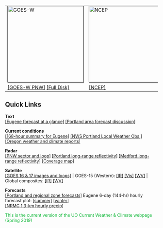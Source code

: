 <table style="text-align: left; width: 100% height: 240px" border="0" cellpadding="0" cellspacing="0">
	<tbody>
		<tr>
			<td style="vertical-align: top; width: 31%;">
				<img src="https://cdn.star.nesdis.noaa.gov/GOES17/ABI/GIFS/GOES17-PNW-GEOCOLOR-600x600.gif" 					alt="GOES-W" width="250" height="250" style="border:1px solid black"> <br>
			</td>
			<td style="vertical-align: top; width: 37%;">
				<img src="http://www.emc.ncep.noaa.gov/mmb/mmbpll/opsnam/nam.na.30000.png" alt="NCEP"
					width="300" height="250" style="border:1px solid black"> <br>
			</td>
			<td style="vertical-align: top; width: 33;">
				<img src="https://radar.weather.gov/Conus/RadarImg/pacnorthwest.gif" alt="UO"
					width="260" height="250" style="border:1px solid black"> <br> 
			</td>
		</tr>
		<tr>
			<td style="vertical-align: top; width: 31%">
		        <a href="https://www.star.nesdis.noaa.gov/GOES/sector_band.php?sat=G17&sector=pnw&band=GEOCOLOR&length=12">[GOES-W PNW]</a>
				<a href="https://www.star.nesdis.noaa.gov/GOES/fulldisk_band.php?sat=G17&band=GEOCOLOR&length=12">[Full Disk]</a>
			</td>
			<td style="vertical-align: top; width: 37%;">
				<a href="https://www.emc.ncep.noaa.gov/mmb/mmbpll/opsnam/">[NCEP]</a> 
			</td>
			<td style="vertical-align: top; width: 33%;">
				<a href="http://radar.weather.gov/Conus/pacnorthwest_lite.php">[PNW radar]</a>
				<a href="https://radar.weather.gov/Conus/pacnorthwest_lite_loop.php">[loop]</a>
			</td>
		</tr>
	</tbody>
	
</table>

## Quick Links ##
 
**Text**  
[[Eugene forecast at a glance]](https://forecast.weather.gov/MapClick.php?lon=-123.07004928588869&lat=44.03768897706345#.XKPy_C2ZPUI) 
[[Portland area forecast discussion]](http://www.wrh.noaa.gov/total_forecast/getprod.php?prod=XXXAFDPQR&wfo=PQR)

**Current conditions**  
[[168-hour summary for Eugene]](http://www.wrh.noaa.gov/mesowest/getobext.php?wfo=pqr&sid=KEUG&num=168&raw=0&dbn=m)
[[NWS Portland Local Weather Obs.]](http://www.wrh.noaa.gov/pqr/observations.php)
[[Oregon weather and climate reports]](https://w2.weather.gov/climate/index.php?wfo=pqr)

**Radar**  
[[PNW sector and loop]](http://radar.weather.gov/Conus/pacnorthwest_lite.php)
[[Portland long-range reflectivity]](https://radar.weather.gov/radar_lite.php?rid=rtx&product=N0Z&loop=yes)
[[Medford long-range reflectivity]](https://radar.weather.gov/radar_lite.php?rid=max&product=N0Z&loop=yes)
[[Coverage map]](https://www.roc.noaa.gov/wsr88d/Images/USACoverageBoB10kFt.png)

**Satellite**  
[[GOES 16 & 17 images and loops]](https://www.star.nesdis.noaa.gov/GOES/index.php)
 | GOES-15 (Western):  [[IR]](http://www.goes.noaa.gov/GSSLOOPS/wcir.html)
[[Vis]](http://www.goes.noaa.gov/GSSLOOPS/wcvs.html)
[[WV]](http://www.goes.noaa.gov/GSSLOOPS/wcwv.html)
 | Global composites:  [[IR]](https://www.ssec.wisc.edu/data/comp/latest_moll.gif)
[[WV]](https://www.ssec.wisc.edu/data/comp/wv/LATEST_WV.gif)

**Forecasts**  
[[Portland and regional zone forecasts]](https://www.wrh.noaa.gov/pqr/forecasts.php)
Eugene 6-day (144-hr) hourly forecast plot: 
[[summer]](html/eugwx/all3_eug_summer.html)
[[winter]](html/eugwx/all3_eug_winter.html)  
[[NRMC 1.3-km hourly precip]](https://a.atmos.washington.edu/~ovens/wxloop.cgi?wrfd4_ti_pcp1+///1)

<p><span style="color: #15B93D;">This is the current version of the UO Current Weather & Climate webpage (Spring 2019)</span></p>

